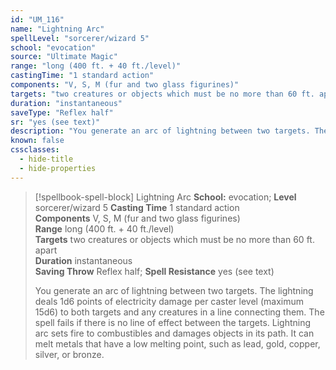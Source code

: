 ```yaml
---
id: "UM_116"
name: "Lightning Arc"
spellLevel: "sorcerer/wizard 5"
school: "evocation"
source: "Ultimate Magic"
range: "long (400 ft. + 40 ft./level)"
castingTime: "1 standard action"
components: "V, S, M (fur and two glass figurines)"
targets: "two creatures or objects which must be no more than 60 ft. apart"
duration: "instantaneous"
saveType: "Reflex half"
sr: "yes (see text)"
description: "You generate an arc of lightning between two targets. The lightning deals 1d6 points of electricity damage per caster level (maximum 15d6) to both targets and any creatures in a line connecting them. The spell fails if there is no line of effect between the targets. Lightning arc sets fire to combustibles and damages objects in its path. It can melt metals that have a low melting point, such as lead, gold, copper, silver, or bronze."
known: false
cssclasses:
  - hide-title
  - hide-properties
---
```


> [!spellbook-spell-block] Lightning Arc
> **School:** evocation; **Level** sorcerer/wizard 5
> **Casting Time** 1 standard action  
> **Components** V, S, M (fur and two glass figurines)  
> **Range** long (400 ft. + 40 ft./level)  
> **Targets** two creatures or objects which must be no more than 60 ft. apart  
> **Duration** instantaneous  
> **Saving Throw** Reflex half; **Spell Resistance** yes (see text)
> 
> You generate an arc of lightning between two targets. The lightning deals 1d6 points of electricity damage per caster level (maximum 15d6) to both targets and any creatures in a line connecting them. The spell fails if there is no line of effect between the targets. Lightning arc sets fire to combustibles and damages objects in its path. It can melt metals that have a low melting point, such as lead, gold, copper, silver, or bronze.